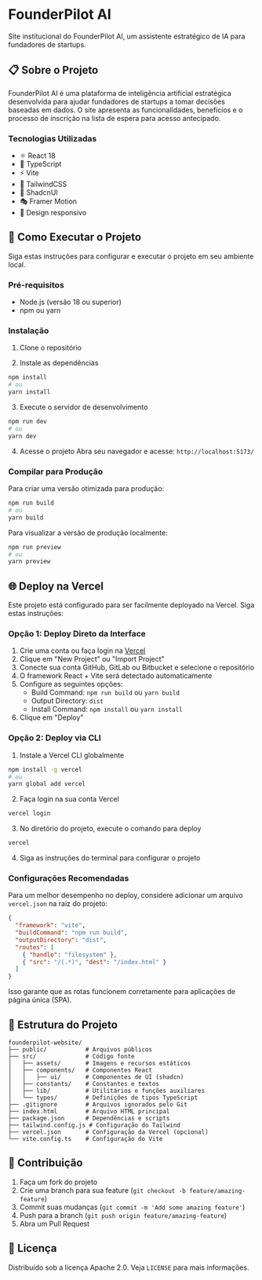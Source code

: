 # FounderPilot AI

Site institucional do FounderPilot AI, um assistente estratégico de IA para fundadores de startups.

## 📋 Sobre o Projeto

FounderPilot AI é uma plataforma de inteligência artificial estratégica desenvolvida para ajudar fundadores de startups a tomar decisões baseadas em dados. O site apresenta as funcionalidades, benefícios e o processo de inscrição na lista de espera para acesso antecipado.

### Tecnologias Utilizadas

- ⚛️ React 18
- 🔷 TypeScript
- ⚡ Vite
- 🎨 TailwindCSS
- 🔧 ShadcnUI
- 🎭 Framer Motion
- 📱 Design responsivo

## 🚀 Como Executar o Projeto

Siga estas instruções para configurar e executar o projeto em seu ambiente local.

### Pré-requisitos

- Node.js (versão 18 ou superior)
- npm ou yarn

### Instalação

1. Clone o repositório

2. Instale as dependências
```bash
npm install
# ou
yarn install
```

3. Execute o servidor de desenvolvimento
```bash
npm run dev
# ou
yarn dev
```

4. Acesse o projeto
Abra seu navegador e acesse: `http://localhost:5173/`

### Compilar para Produção

Para criar uma versão otimizada para produção:

```bash
npm run build
# ou
yarn build
```

Para visualizar a versão de produção localmente:

```bash
npm run preview
# ou
yarn preview
```

## 🌐 Deploy na Vercel

Este projeto está configurado para ser facilmente deployado na Vercel. Siga estas instruções:

### Opção 1: Deploy Direto da Interface

1. Crie uma conta ou faça login na [Vercel](https://vercel.com)
2. Clique em "New Project" ou "Import Project"
3. Conecte sua conta GitHub, GitLab ou Bitbucket e selecione o repositório
4. O framework React + Vite será detectado automaticamente
5. Configure as seguintes opções:
   - Build Command: `npm run build` ou `yarn build`
   - Output Directory: `dist`
   - Install Command: `npm install` ou `yarn install`
6. Clique em "Deploy"

### Opção 2: Deploy via CLI

1. Instale a Vercel CLI globalmente
```bash
npm install -g vercel
# ou
yarn global add vercel
```

2. Faça login na sua conta Vercel
```bash
vercel login
```

3. No diretório do projeto, execute o comando para deploy
```bash
vercel
```

4. Siga as instruções do terminal para configurar o projeto

### Configurações Recomendadas

Para um melhor desempenho no deploy, considere adicionar um arquivo `vercel.json` na raiz do projeto:

```json
{
  "framework": "vite",
  "buildCommand": "npm run build",
  "outputDirectory": "dist",
  "routes": [
    { "handle": "filesystem" },
    { "src": "/(.*)", "dest": "/index.html" }
  ]
}
```

Isso garante que as rotas funcionem corretamente para aplicações de página única (SPA).

## 📁 Estrutura do Projeto

```
founderpilot-website/
├── public/           # Arquivos públicos
├── src/              # Código fonte
│   ├── assets/       # Imagens e recursos estáticos
│   ├── components/   # Componentes React
│   │   ├── ui/       # Componentes de UI (shadcn)
│   ├── constants/    # Constantes e textos
│   ├── lib/          # Utilitários e funções auxiliares
│   └── types/        # Definições de tipos TypeScript
├── .gitignore        # Arquivos ignorados pelo Git
├── index.html        # Arquivo HTML principal
├── package.json      # Dependências e scripts
├── tailwind.config.js # Configuração do Tailwind
├── vercel.json       # Configuração da Vercel (opcional)
└── vite.config.ts    # Configuração do Vite
```

## 🤝 Contribuição

1. Faça um fork do projeto
2. Crie uma branch para sua feature (`git checkout -b feature/amazing-feature`)
3. Commit suas mudanças (`git commit -m 'Add some amazing feature'`)
4. Push para a branch (`git push origin feature/amazing-feature`)
5. Abra um Pull Request

## 📄 Licença

Distribuído sob a licença Apache 2.0. Veja `LICENSE` para mais informações.

